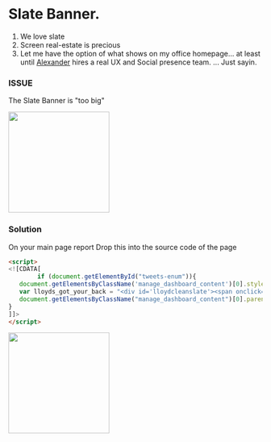 # Slate Banner.

1) We love slate
2) Screen real-estate is precious
2) Let me have the option of what shows on my office homepage... at least until [Alexander](https://www.instagram.com/agclark27/) hires a real UX and Social presence team.  ... Just sayin.  


### ISSUE
The Slate Banner is "too big"

<img src="https://raw.githubusercontent.com/lloydlentz/slate-tips/main/img/BannerIssue.jpg" height="200" />


### Solution
On your main page report Drop this into the source code of the page

```HTML
<script>
<![CDATA[
    	if (document.getElementById("tweets-enum")){
   document.getElementsByClassName('manage_dashboard_content')[0].style.display = 'none';
   var lloyds_got_your_back = "<div id='lloydcleanslate'><span onclick=\"document.getElementsByClassName('manage_dashboard_content')[0].style.display = 'block';document.getElementById('lloydcleanslate').style.display = 'none'\" style='cursor:pointer'>show slate banner</span></div>";
   document.getElementsByClassName("manage_dashboard_content")[0].parentElement.innerHTML += lloyds_got_your_back;
}
]]>
</script>
```

<img src="https://raw.githubusercontent.com/lloydlentz/slate-tips/main/img/BannerPref.jpg" height="200" />
